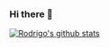 ### Hi there 👋

<!--
**rodrigodelazcano/rodrigodelazcano** is a ✨ _special_ ✨ repository because its `README.md` (this file) appears on your GitHub profile.

Here are some ideas to get you started:

- 🔭 I’m currently working on ...
- 🌱 I’m currently learning ...
- 👯 I’m looking to collaborate on ...
- 🤔 I’m looking for help with ...
- 💬 Ask me about ...
- 📫 How to reach me: ...
- 😄 Pronouns: ...
- ⚡ Fun fact: ...
-->

[![Rodrigo's github stats](https://github-readme-stats.vercel.app/api?username=rodrigodelazcano&count_private=true&show_icons=true&theme=radical&hide_rank=false)](https://github.com/anuraghazra/github-readme-stats)
